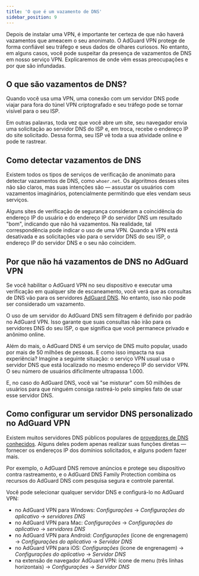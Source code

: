 ```yaml
---
title: 'O que é um vazamento de DNS'
sidebar_position: 9
---
```


Depois de instalar uma VPN, é importante ter certeza de que não haverá vazamentos que ameacem o seu anonimato. O AdGuard VPN protege de forma confiável seu tráfego e seus dados de olhares curiosos. No entanto, em alguns casos, você pode suspeitar da presença de vazamentos de DNS em nosso serviço VPN. Explicaremos de onde vêm essas preocupações e por que são infundadas.

## O que são vazamentos de DNS?

Quando você usa uma VPN, uma conexão com um servidor DNS pode viajar para fora do túnel VPN criptografado e seu tráfego pode se tornar visível para o seu ISP.

Em outras palavras, toda vez que você abre um site, seu navegador envia uma solicitação ao servidor DNS do ISP e, em troca, recebe o endereço IP do site solicitado. Dessa forma, seu ISP vê toda a sua atividade online e pode te rastrear.

## Como detectar vazamentos de DNS

Existem todos os tipos de serviços de verificação de anonimato para detectar vazamentos de DNS, como `whoer.net`. Os algoritmos desses sites não são claros, mas suas intenções são — assustar os usuários com vazamentos imaginários, potencialmente permitindo que eles vendam seus serviços.

Alguns sites de verificação de segurança consideram a coincidência do endereço IP do usuário e do endereço IP do servidor DNS um resultado "bom", indicando que não há vazamentos. Na realidade, tal correspondência pode indicar o uso de uma VPN. Quando a VPN está desativada e as solicitações vão para o servidor DNS do seu ISP, o endereço IP do servidor DNS e o seu não coincidem.

## Por que não há vazamentos de DNS no AdGuard VPN

Se você habilitar o AdGuard VPN no seu dispositivo e executar uma verificação em qualquer site de escaneamento, você verá que as consultas de DNS vão para os servidores [AdGuard DNS](https://adguard-dns.io). No entanto, isso não pode ser considerado um vazamento.

O uso de um servidor do AdGuard DNS sem filtragem é definido por padrão no AdGuard VPN. Isso garante que suas consultas não irão para os servidores DNS do seu ISP, o que significa que você permanece privado e anônimo online.

Além do mais, o AdGuard DNS é um serviço de DNS muito popular, usado por mais de 50 milhões de pessoas. E como isso impacta na sua experiência? Imagine a seguinte situação: o serviço VPN usual usa o servidor DNS que está localizado no mesmo endereço IP do servidor VPN. O seu número de usuários dificilmente ultrapassa 1.000.

E, no caso do AdGuard DNS, você vai "se misturar" com 50 milhões de usuários para que ninguém consiga rastreá-lo pelo simples fato de usar esse servidor DNS.

## Como configurar um servidor DNS personalizado no AdGuard VPN

Existem muitos servidores DNS públicos populares de [provedores de DNS conhecidos](https://adguard-dns.io/kb/general/dns-providers). Alguns deles podem apenas realizar suas funções diretas — fornecer os endereços IP dos domínios solicitados, e alguns podem fazer mais.

Por exemplo, o AdGuard DNS remove anúncios e protege seu dispositivo contra rastreamento, e o AdGuard DNS Family Protection combina os recursos do AdGuard DNS com pesquisa segura e controle parental.

Você pode selecionar qualquer servidor DNS e configurá-lo no AdGuard VPN:

- no AdGuard VPN para Windows: *Configurações* → *Configurações do aplicativo* → *servidores DNS*
- no AdGuard VPN para Mac: *Configurações* → *Configurações do aplicativo* → *servidores DNS*
- no AdGuard VPN para Android: *Configurações* (ícone de engrenagem) → *Configurações do aplicativo* → *Servidor DNS*
- no AdGuard VPN para iOS: *Configurações* (ícone de engrenagem) → *Configurações do aplicativo* → *Servidor DNS*
- na extensão de navegador AdGuard VPN: ícone de menu (três linhas horizontais) → *Configurações* → *Servidor DNS*
